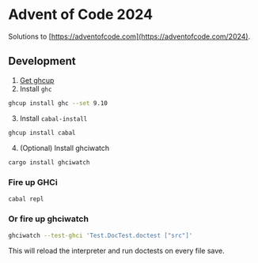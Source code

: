 # Advent of Code 2024

Solutions to [https://adventofcode.com](https://adventofcode.com/2024).

## Development

1. [Get ghcup](https://www.haskell.org/ghcup/)
2. Install `ghc`
```sh
ghcup install ghc --set 9.10
```
3. Install `cabal-install`
```sh
ghcup install cabal
```
4. (Optional) Install ghciwatch
```sh
cargo install ghciwatch
```

### Fire up GHCi

```sh
cabal repl
```

### Or fire up ghciwatch

```sh
ghciwatch --test-ghci 'Test.DocTest.doctest ["src"]'
```
This will reload the interpreter and run doctests on every file save.
